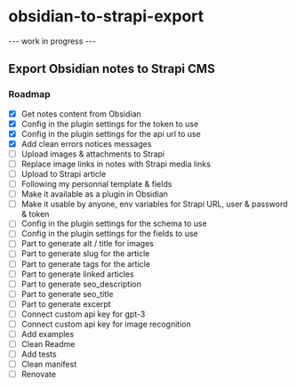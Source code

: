 # obsidian-to-strapi-export
--- work in progress ---
## Export Obsidian notes to Strapi CMS
### Roadmap
- [X] Get notes content from Obsidian
- [x] Config in the plugin settings for the token to use
- [x] Config in the plugin settings for the api url to use
- [x] Add clean errors notices messages 
- [ ] Upload images & attachments to Strapi
- [ ] Replace image links in notes with Strapi media links
- [ ] Upload to Strapi article
- [ ] Following my personnal template & fields
- [ ] Make it available as a plugin in Obsidian
- [ ] Make it usable by anyone, env variables for Strapi URL, user & password & token
- [ ] Config in the plugin settings for the schema to use
- [ ] Config in the plugin settings for the fields to use
- [ ] Part to generate alt / title for images
- [ ] Part to generate slug for the article
- [ ] Part to generate tags for the article
- [ ] Part to generate linked articles
- [ ] Part to generate seo_description
- [ ] Part to generate seo_title
- [ ] Part to generate excerpt
- [ ] Connect custom api key for gpt-3
- [ ] Connect custom api key for image recognition
- [ ] Add examples
- [ ] Clean Readme
- [ ] Add tests
- [ ] Clean manifest
- [ ] Renovate
